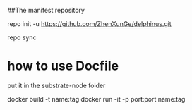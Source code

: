 ##The manifest repository

repo init -u https://github.com/ZhenXunGe/delphinus.git

repo sync
# how to use Docfile
put it in the substrate-node folder

docker build -t name:tag
docker run -it -p port:port name:tag
